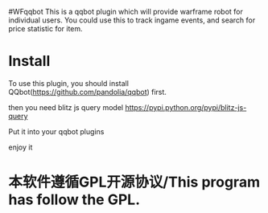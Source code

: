 #WFqqbot
This is a qqbot plugin which will provide warframe robot for individual users. 
You could use this to track ingame events, and search for price statistic for item.

# Install

To use this plugin, you should install QQbot(https://github.com/pandolia/qqbot) first.

then you need blitz js query model https://pypi.python.org/pypi/blitz-js-query

Put it into your qqbot plugins

enjoy it 



# 本软件遵循GPL开源协议/This program has follow the GPL.
